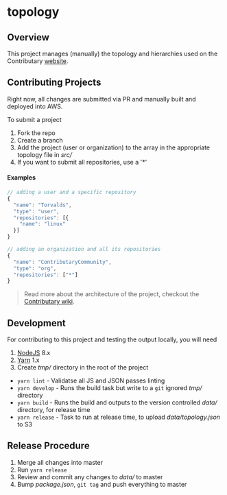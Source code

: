 # topology

## Overview
This project manages (manually) the topology and hierarchies used on the Contributary [website](https://www.contributary.community).

## Contributing Projects
Right now, all changes are submitted via PR and manually built and deployed into AWS.  

To submit a project
1. Fork the repo
1. Create a branch
1. Add the project (user or organization) to the array in the appropriate topology file in _src/_
1. If you want to submit all repositories, use a '*'

#### Examples
```javascript
// adding a user and a specific repository
{
  "name": "Torvalds",
  "type": "user",
  "repositories": [{
    "name": "linux"
  }]
}

// adding an organization and all its repositories
{
  "name": "ContributaryCommunity",
  "type": "org",
  "repositories": ["*"] 
}
```

> Read more about the architecture of the project, checkout the [Contributary wiki](https://github.com/ContributaryCommunity/contributary/wiki).

## Development
For contributing to this project and testing the output locally, you will need
1. [NodeJS](https://nodejs.org/) 8.x
1. [Yarn](https://yarnpkg.com) 1.x
1. Create _tmp/_ directory in the root of the project

- `yarn lint` - Validatse all JS and JSON passes linting
- `yarn develop` - Runs the build task but write to a `git` ignored _tmp/_ directory
- `yarn build` - Runs the build and outputs to the version controlled _data/_ directory, for release time
- `yarn release` - Task to run at release time, to upload _data/topology.json_ to S3

## Release Procedure
1. Merge all changes into master
1. Run `yarn release`
1. Review and commit any changes to _data/_ to master
1. Bump _package.json_, `git tag` and push everything to master